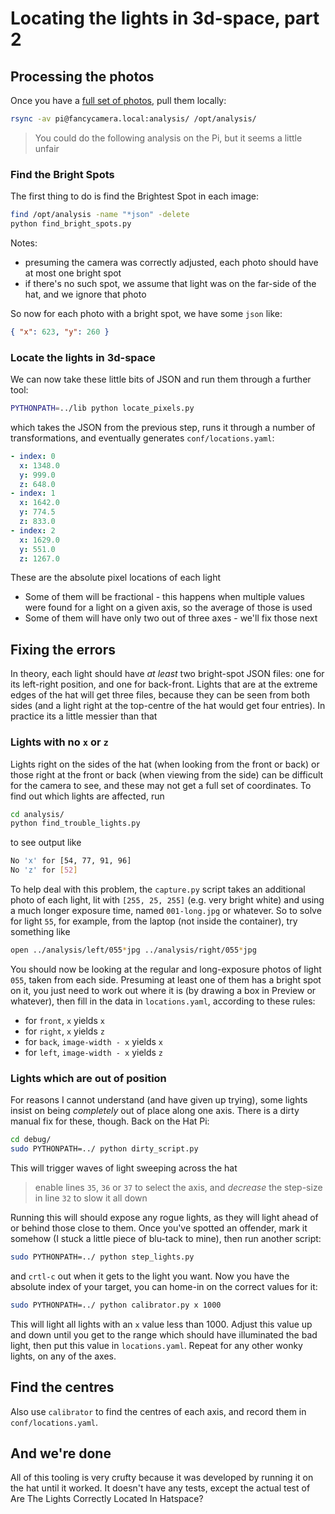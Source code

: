 # Locating the lights in 3d-space, part 2

## Processing the photos

Once you have a [full set of photos](/camera/README.md), pull them locally:

```bash
rsync -av pi@fancycamera.local:analysis/ /opt/analysis/
```

> You could do the following analysis on the Pi, but it seems a little unfair

### Find the Bright Spots

The first thing to do is find the Brightest Spot in each image:

```bash
find /opt/analysis -name "*json" -delete
python find_bright_spots.py
```

Notes:

- presuming the camera was correctly adjusted, each photo should have at most one bright spot
- if there's no such spot, we assume that light was on the far-side of the hat, and we ignore that photo

So now for each photo with a bright spot, we have some `json` like:

```json
{ "x": 623, "y": 260 }
```

### Locate the lights in 3d-space

We can now take these little bits of JSON and run them through a further tool:

```bash
PYTHONPATH=../lib python locate_pixels.py
```

which takes the JSON from the previous step, runs it through a number of transformations, and eventually generates `conf/locations.yaml`:

```yaml
- index: 0
  x: 1348.0
  y: 999.0
  z: 648.0
- index: 1
  x: 1642.0
  y: 774.5
  z: 833.0
- index: 2
  x: 1629.0
  y: 551.0
  z: 1267.0
```

These are the absolute pixel locations of each light

- Some of them will be fractional - this happens when multiple values were found for a light on a given axis, so the average of those is used
- Some of them will have only two out of three axes - we'll fix those next

## Fixing the errors

In theory, each light should have _at least_ two bright-spot JSON files: one for its left-right position, and one for back-front. Lights that are at the extreme edges of the hat will get three files, because they can be seen from both sides (and a light right at the top-centre of the hat would get four entries). In practice its a little messier than that

### Lights with no `x` or `z`

Lights right on the sides of the hat (when looking from the front or back) or those right at the front or back (when viewing from the side) can be difficult for the camera to see, and these may not get a full set of coordinates. To find out which lights are affected, run

```bash
cd analysis/
python find_trouble_lights.py
```

to see output like

```bash
No 'x' for [54, 77, 91, 96]
No 'z' for [52]
```

To help deal with this problem, the `capture.py` script takes an additional photo of each light, lit with `[255, 25, 255]` (e.g. very bright white) and using a much longer exposure time, named `001-long.jpg` or whatever. So to solve for light `55`, for example, from the laptop (not inside the container), try something like

```bash
open ../analysis/left/055*jpg ../analysis/right/055*jpg
```

You should now be looking at the regular and long-exposure photos of light `055`, taken from each side. Presuming at least one of them has a bright spot on it, you just need to work out where it is (by drawing a box in Preview or whatever), then fill in the data in `locations.yaml`, according to these rules:

- for `front`, `x` yields `x`
- for `right`, `x` yields `z`
- for `back`, `image-width - x` yields `x`
- for `left`, `image-width - x` yields `z`

### Lights which are out of position

For reasons I cannot understand (and have given up trying), some lights insist on being _completely_ out of place along one axis. There is a dirty manual fix for these, though. Back on the Hat Pi:

```bash
cd debug/
sudo PYTHONPATH=../ python dirty_script.py
```

This will trigger waves of light sweeping across the hat

> enable lines `35`, `36` or `37` to select the axis, and _decrease_ the step-size in line `32` to slow it all down

Running this will should expose any rogue lights, as they will light ahead of or behind those close to them. Once you've spotted an offender, mark it somehow (I stuck a little piece of blu-tack to mine), then run another script:

```bash
sudo PYTHONPATH=../ python step_lights.py
```

and `crtl-c` out when it gets to the light you want. Now you have the absolute index of your target, you can home-in on the correct values for it:

```bash
sudo PYTHONPATH=../ python calibrator.py x 1000
```

This will light all lights with an `x` value less than 1000. Adjust this value up and down until you get to the range which should have illuminated the bad light, then put this value in `locations.yaml`. Repeat for any other wonky lights, on any of the axes.

## Find the centres

Also use `calibrator` to find the centres of each axis, and record them in `conf/locations.yaml`.

## And we're done

All of this tooling is very crufty because it was developed by running it on the hat until it worked. It doesn't have any tests, except the actual test of Are The Lights Correctly Located In Hatspace?
